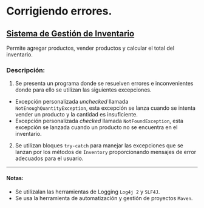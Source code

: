 # Corrigiendo errores.

## [Sistema de Gestión de Inventario](demo-bug)
Permite agregar productos, vender productos y calcular el total del inventario.

### Descripción:
1. Se presenta un programa donde se resuelven errores e inconvenientes donde para ello se utilizan las siguientes excepciones.
- Excepción personalizada _unchecked_ llamada `NotEnoughQuantityException`, esta excepción se lanza cuando se intenta vender un producto y la cantidad es insuficiente.
- Excepción personalizada _checked_ llamada `NotFoundException`, esta excepción se lanzada cuando un producto no se encuentra en el inventario.

2. Se utilizan bloques `try-catch` para manejar las excepciones que se lanzan por los métodos de `Inventory` proporcionando mensajes de error adecuados para el usuario.

---

#### Notas:
- Se utilizalan las herramientas de Logging `Log4j 2` y `SLF4J`.
- Se usa la herramienta de automatización y gestión de proyectos `Maven`.
